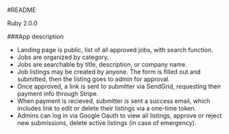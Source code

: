 #README

Ruby 2.0.0

###App description
 - Landing page is public, list of all approved jobs, with search function.
 - Jobs are organized by category.
 - Jobs are searchable by title, description, or company name. 
 - Job listings may be created by anyone. The form is filled out and submitted, then the listing goes to admin for approval. 
 - Once approved, a link is sent to submitter via SendGrid, requesting their payment info through Stripe. 
 - When payment is recieved, submitter is sent a success email, which includes link to edit or delete their listings via a one-time token.  
 - Admins can log in via Google Oauth to view all listings, approve or reject new submissions, delete active listings (in case of emergency).
 
